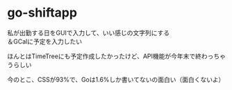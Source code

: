 # go-shiftapp

私が出勤する日をGUIで入力して、いい感じの文字列にする  
＆GCalに予定を入力したい

ほんとはTimeTreeにも予定作成したかったけど、API機能が今年末で終わっちゃうらしい

今のとこ、CSSが93%で、Goは1.6%しか書いてないの面白い（面白くないよ）
